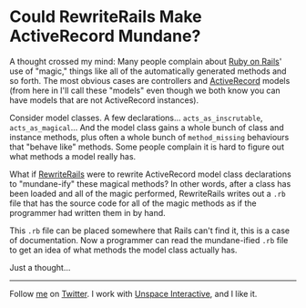 Could RewriteRails Make ActiveRecord Mundane?
===

A thought crossed my mind: Many people complain about [Ruby on Rails](http://rubyonrails.org/ "Ruby on Rails")' use of "magic," things like all of the automatically generated methods and so forth. The most obvious cases are controllers and [ActiveRecord](http://api.rubyonrails.org/classes/ActiveRecord/Base.html "Class: ActiveRecord::Base") models (from here in I'll call these "models" even though we both know you can have models that are not ActiveRecord instances).

Consider model classes. A few declarations... `acts_as_inscrutable`, `acts_as_magical`... And the model class gains a whole bunch of class and instance methods, plus often a whole bunch of `method_missing` behaviours that "behave like" methods. Some people complain it is hard to figure out what methods a model really has.

What if [RewriteRails](http://github.com/raganwald/rewrite_rails "raganwald's rewrite_rails at master &mdash; GitHub") were to rewrite ActiveRecord model class declarations to "mundane-ify" these magical methods? In other words, after a class has been loaded and all of the magic performed, RewriteRails writes out a `.rb` file that has the source code for all of the magic methods as if the programmer had written them in by hand.

This `.rb` file can be placed somewhere that Rails can't find it, this is a case of documentation. Now a programmer can read the mundane-ified `.rb` file to get an idea of what methods the model class actually has.

Just a thought...

----
	
Follow [me](http://reginald.braythwayt.com) on [Twitter](http://twitter.com/raganwald). I work with [Unspace Interactive](http://unspace.ca), and I like it.